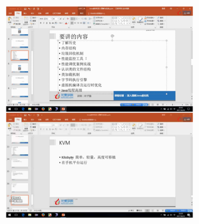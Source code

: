 ![title](../.local/static/2019/8/4/1568250511441.1568250511626.png)
![title](../.local/static/2019/8/4/1568291255311.1568291255582.png)
